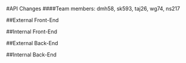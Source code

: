 #API Changes
####Team members: dmh58, sk593, taj26, wg74, ns217

##External Front-End


##Internal Front-End


##External Back-End


##Internal Back-End


